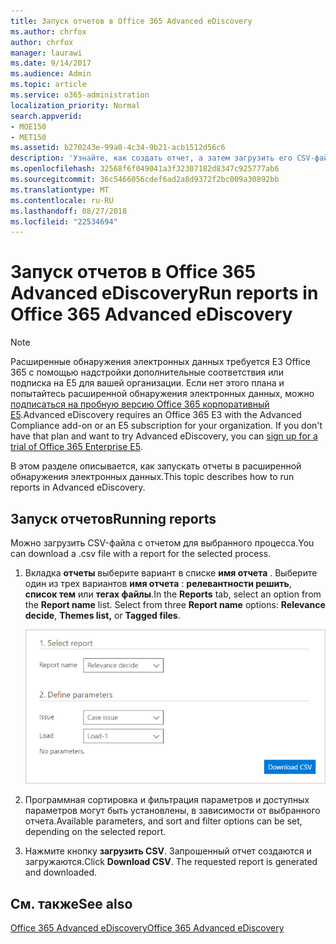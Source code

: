 ```yaml
---
title: Запуск отчетов в Office 365 Advanced eDiscovery
ms.author: chrfox
author: chrfox
manager: laurawi
ms.date: 9/14/2017
ms.audience: Admin
ms.topic: article
ms.service: o365-administration
localization_priority: Normal
search.appverid:
- MOE150
- MET150
ms.assetid: b270243e-99a0-4c34-9b21-acb1512d56c6
description: 'Узнайте, как создать отчет, а затем загрузить его CSV-файла в Office 365 расширенного обнаружения электронных данных.  '
ms.openlocfilehash: 32568f6f049041a3f32307182d8347c925777ab6
ms.sourcegitcommit: 36c5466056cdef6ad2a8d9372f2bc009a30892bb
ms.translationtype: MT
ms.contentlocale: ru-RU
ms.lasthandoff: 08/27/2018
ms.locfileid: "22534694"
---
```

# <a name="run-reports-in-office-365-advanced-ediscovery"></a><span data-ttu-id="c99e8-103">Запуск отчетов в Office 365 Advanced eDiscovery</span><span class="sxs-lookup"><span data-stu-id="c99e8-103">Run reports in Office 365 Advanced eDiscovery</span></span>

> [!NOTE]
> <span data-ttu-id="c99e8-p101">Расширенные обнаружения электронных данных требуется E3 Office 365 с помощью надстройки дополнительные соответствия или подписка на E5 для вашей организации. Если нет этого плана и попытайтесь расширенной обнаружения электронных данных, можно [подписаться на пробную версию Office 365 корпоративный E5](https://go.microsoft.com/fwlink/p/?LinkID=698279).</span><span class="sxs-lookup"><span data-stu-id="c99e8-p101">Advanced eDiscovery requires an Office 365 E3 with the Advanced Compliance add-on or an E5 subscription for your organization. If you don't have that plan and want to try Advanced eDiscovery, you can [sign up for a trial of Office 365 Enterprise E5](https://go.microsoft.com/fwlink/p/?LinkID=698279).</span></span> 
  
<span data-ttu-id="c99e8-106">В этом разделе описывается, как запускать отчеты в расширенной обнаружения электронных данных.</span><span class="sxs-lookup"><span data-stu-id="c99e8-106">This topic describes how to run reports in Advanced eDiscovery.</span></span>
  
## <a name="running-reports"></a><span data-ttu-id="c99e8-107">Запуск отчетов</span><span class="sxs-lookup"><span data-stu-id="c99e8-107">Running reports</span></span>

<span data-ttu-id="c99e8-108">Можно загрузить CSV-файла с отчетом для выбранного процесса.</span><span class="sxs-lookup"><span data-stu-id="c99e8-108">You can download a .csv file with a report for the selected process.</span></span>
  
1. <span data-ttu-id="c99e8-p102">Вкладка **отчеты** выберите вариант в списке **имя отчета** . Выберите один из трех вариантов **имя отчета** : **релевантности решить**, **список тем** или **тегах файлы**.</span><span class="sxs-lookup"><span data-stu-id="c99e8-p102">In the **Reports** tab, select an option from the **Report name** list. Select from three **Report name** options: **Relevance decide**, **Themes list,** or **Tagged files**.</span></span>
    
    ![Отчеты с аналитическими сведениями по обнаружению электронных данных](media/f16aee7a-508f-4acc-99bc-a2c8dec01312.png)
  
2. <span data-ttu-id="c99e8-112">Программная сортировка и фильтрация параметров и доступных параметров могут быть установлены, в зависимости от выбранного отчета.</span><span class="sxs-lookup"><span data-stu-id="c99e8-112">Available parameters, and sort and filter options can be set, depending on the selected report.</span></span> 
    
3. <span data-ttu-id="c99e8-p103">Нажмите кнопку **загрузить CSV**. Запрошенный отчет создаются и загружаются.</span><span class="sxs-lookup"><span data-stu-id="c99e8-p103">Click **Download CSV**. The requested report is generated and downloaded.</span></span>
    
## <a name="see-also"></a><span data-ttu-id="c99e8-115">См. также</span><span class="sxs-lookup"><span data-stu-id="c99e8-115">See also</span></span>

[<span data-ttu-id="c99e8-116">Office 365 Advanced eDiscovery</span><span class="sxs-lookup"><span data-stu-id="c99e8-116">Office 365 Advanced eDiscovery</span></span>](office-365-advanced-ediscovery.md)

